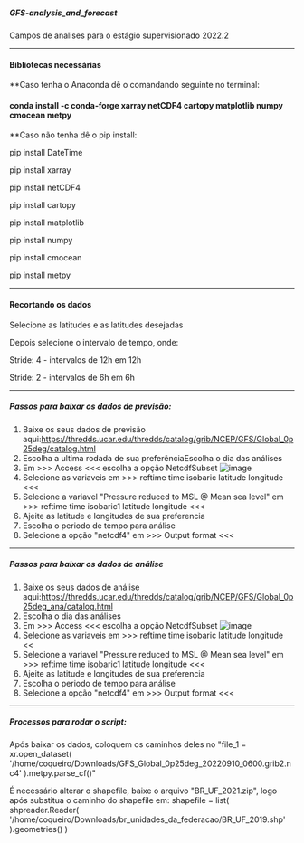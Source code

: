 ##### GFS-analysis_and_forecast #####
Campos de analises para o estágio supervisionado 2022.2
____________________________________________________________________________________________________________________________
#### Bibliotecas necessárias ####

**Caso tenha o Anaconda dê o comandando seguinte no terminal: 
#### conda install -c conda-forge xarray netCDF4 cartopy matplotlib numpy cmocean metpy ####

**Caso não tenha dê o pip install:

pip install DateTime

pip install xarray

pip install netCDF4

pip install cartopy

pip install matplotlib

pip install numpy

pip install cmocean

pip install metpy

____________________________________________________________________________________________________________________________

#### Recortando os dados ####

Selecione as latitudes e as latitudes desejadas

Depois selecione o intervalo de tempo, onde:

Stride: 4 - intervalos de 12h em 12h

Stride: 2 - intervalos de 6h em 6h

____________________________________________________________________________________________________________________________

##### Passos para baixar os dados de previsão: #####

1. Baixe os seus dados de previsão aqui:https://thredds.ucar.edu/thredds/catalog/grib/NCEP/GFS/Global_0p25deg/catalog.html
2. Escolha a ultima rodada de sua preferênciaEscolha o dia das análises 
3. Em >>> Access <<< escolha a opção NetcdfSubset
![image](https://user-images.githubusercontent.com/91283739/189402418-94e9d495-ffae-4f84-a3fd-ef30f40b3b36.png)
4. Selecione as variaveis em >>> reftime time isobaric latitude longitude <<<
5. Selecione a variavel "Pressure reduced to MSL @ Mean sea level" em >>> reftime time isobaric1 latitude longitude <<<
6. Ajeite as latitude e longitudes de sua preferencia
7. Escolha o periodo de tempo para análise
8. Selecione a opção "netcdf4" em >>> Output format <<<

____________________________________________________________________________________________________________________________

##### Passos para baixar os dados de análise #####

1. Baixe os seus dados de análise aqui:https://thredds.ucar.edu/thredds/catalog/grib/NCEP/GFS/Global_0p25deg_ana/catalog.html
2. Escolha o dia das análises
3. Em >>> Access <<< escolha a opção NetcdfSubset
![image](https://user-images.githubusercontent.com/91283739/189402173-d35dfdf3-7fc4-4e59-be96-0634c9da36ad.png)
4. Selecione as variaveis em >>> reftime time isobaric latitude longitude <<
5. Selecione a variavel "Pressure reduced to MSL @ Mean sea level" em >>> reftime time isobaric1 latitude longitude <<<
6. Ajeite as latitude e longitudes de sua preferencia
7. Escolha o periodo de tempo para análise
8. Selecione a opção "netcdf4" em >>> Output format <<<

____________________________________________________________________________________________________________________________
##### Processos para rodar o script: #####
Após baixar os dados, coloquem os caminhos deles no "file_1 = xr.open_dataset(
    '/home/coqueiro/Downloads/GFS_Global_0p25deg_20220910_0600.grib2.nc4'
    ).metpy.parse_cf()"
    
É necessário alterar o shapefile, baixe o arquivo "BR_UF_2021.zip", logo após substitua o caminho do shapefile em: shapefile = list(
        shpreader.Reader(
        '/home/coqueiro/Downloads/br_unidades_da_federacao/BR_UF_2019.shp'
        ).geometries()
        )
     

